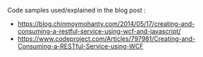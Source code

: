 Code samples used/explained in the blog post :

- https://blog.chinmoymohanty.com/2014/05/17/creating-and-consuming-a-restful-service-using-wcf-and-javascript/
- https://www.codeproject.com/Articles/797981/Creating-and-Consuming-a-RESTful-Service-using-WCF
